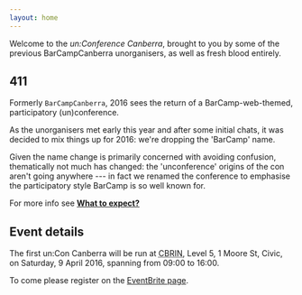 ```yaml
---
layout: home
---
```


Welcome to the *un:Conference Canberra*, brought to you by some of the previous BarCampCanberra unorganisers, as well as fresh blood entirely.

## 411

Formerly `BarCampCanberra`, 2016 sees the return of a BarCamp-web-themed, participatory (un)conference.

As the unorganisers met early this year and after some initial chats, it was decided to mix things up for 2016: we're dropping the 'BarCamp' name.

Given the name change is primarily concerned with avoiding confusion, thematically not much has changed: the 'unconference' origins of the con aren't going anywhere --- in fact we renamed the conference to emphasise the participatory style BarCamp is so well known for.

For more info see [**What to expect?**](/expectations)

## Event details

The first un:Con Canberra will be run at <acronym title="Canberra Innovation Network">CBRIN</acronym>, Level 5, 1 Moore St, Civic, on Saturday, 9 April 2016, spanning from 09:00 to 16:00.

To come please register on the [EventBrite page](https://www.eventbrite.com.au/e/unconference-canberra-2016-registration-22076928688).
